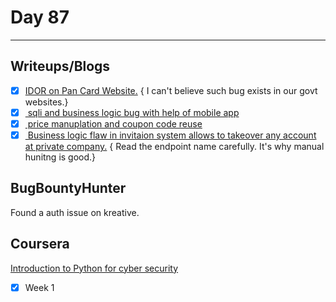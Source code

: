 # Day 87
___
## Writeups/Blogs
- [x] [IDOR on Pan Card Website.](https://infosecwriteups.com/pan-card-privacy-issue-exposing-your-personal-information-income-tax-department-40f09e4b35cb)
{ I can't believe such bug exists in our govt websites.}
- [x] [ sqli and business logic bug with help of mobile app]( https://medium.com/@abhishake21/bug-bounty-in-lockdown-sqli-and-business-logic-98ab8cb5f661)
- [x] [ price manuplation and coupon code reuse](https://medium.com/armourinfosec/exploiting-business-logic-vulnerabilities-234f97d6c4c0)
- [x] [ Business logic flaw in invitaion system allows to takeover any account at private company.]( https://infosecwriteups.com/business-logic-flaw-in-invitation-system-allows-to-takeover-any-account-at-private-company-daaf898966b0 )
 { Read the endpoint name carefully. It's why manual hunitng is good.}

 ## BugBountyHunter
  Found a auth issue on kreative.

## Coursera
[Introduction to Python for cyber security](https://www.coursera.org/learn/pythonforcybersecurity-introduction)
- [x] Week 1